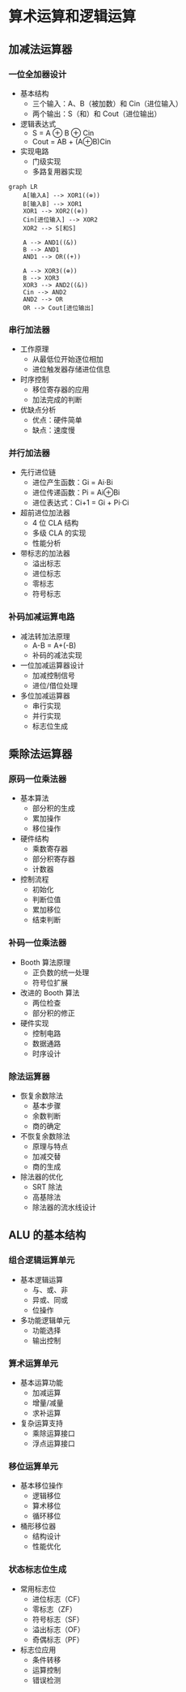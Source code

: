 # 算术运算和逻辑运算

## 加减法运算器

### 一位全加器设计

- 基本结构
  - 三个输入：A、B（被加数）和 Cin（进位输入）
  - 两个输出：S（和）和 Cout（进位输出）
- 逻辑表达式
  - S = A ⊕ B ⊕ Cin
  - Cout = AB + (A⊕B)Cin
- 实现电路
  - 门级实现
  - 多路复用器实现

```mermaid
graph LR
    A[输入A] --> XOR1((⊕))
    B[输入B] --> XOR1
    XOR1 --> XOR2((⊕))
    Cin[进位输入] --> XOR2
    XOR2 --> S[和S]
    
    A --> AND1((&))
    B --> AND1
    AND1 --> OR((+))
    
    A --> XOR3((⊕))
    B --> XOR3
    XOR3 --> AND2((&))
    Cin --> AND2
    AND2 --> OR
    OR --> Cout[进位输出]
```



### 串行加法器

- 工作原理
  - 从最低位开始逐位相加
  - 进位触发器存储进位信息
- 时序控制
  - 移位寄存器的应用
  - 加法完成的判断
- 优缺点分析
  - 优点：硬件简单
  - 缺点：速度慢

### 并行加法器

- 先行进位链
  - 进位产生函数：Gi = Ai·Bi
  - 进位传递函数：Pi = Ai⊕Bi
  - 进位表达式：Ci+1 = Gi + Pi·Ci
- 超前进位加法器
  - 4 位 CLA 结构
  - 多级 CLA 的实现
  - 性能分析
- 带标志的加法器
  - 溢出标志
  - 进位标志
  - 零标志
  - 符号标志

### 补码加减运算电路

- 减法转加法原理
  - A-B = A+(-B)
  - 补码的减法实现
- 一位加减运算器设计
  - 加减控制信号
  - 进位/借位处理
- 多位加减运算器
  - 串行实现
  - 并行实现
  - 标志位生成

## 乘除法运算器

### 原码一位乘法器

- 基本算法
  - 部分积的生成
  - 累加操作
  - 移位操作
- 硬件结构
  - 乘数寄存器
  - 部分积寄存器
  - 计数器
- 控制流程
  - 初始化
  - 判断位值
  - 累加移位
  - 结束判断

### 补码一位乘法器

- Booth 算法原理
  - 正负数的统一处理
  - 符号位扩展
- 改进的 Booth 算法
  - 两位检查
  - 部分积的修正
- 硬件实现
  - 控制电路
  - 数据通路
  - 时序设计

### 除法运算器

- 恢复余数除法
  - 基本步骤
  - 余数判断
  - 商的确定
- 不恢复余数除法
  - 原理与特点
  - 加减交替
  - 商的生成
- 除法器的优化
  - SRT 除法
  - 高基除法
  - 除法器的流水线设计

## ALU 的基本结构

### 组合逻辑运算单元

- 基本逻辑运算
  - 与、或、非
  - 异或、同或
  - 位操作
- 多功能逻辑单元
  - 功能选择
  - 输出控制

### 算术运算单元

- 基本运算功能
  - 加减运算
  - 增量/减量
  - 求补运算
- 复杂运算支持
  - 乘除运算接口
  - 浮点运算接口

### 移位运算单元

- 基本移位操作
  - 逻辑移位
  - 算术移位
  - 循环移位
- 桶形移位器
  - 结构设计
  - 性能优化

### 状态标志位生成

- 常用标志位
  - 进位标志（CF）
  - 零标志（ZF）
  - 符号标志（SF）
  - 溢出标志（OF）
  - 奇偶标志（PF）
- 标志位应用
  - 条件转移
  - 运算控制
  - 错误检测
